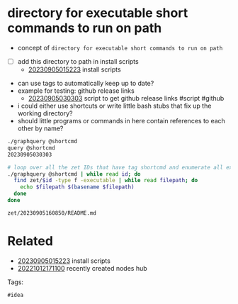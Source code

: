# directory for executable short commands to run on path

- concept of `directory for executable short commands to run on path`
- [ ] add this directory to path in install scripts
  - [20230905015223](/zet/20230905015223/README.md) install scripts
- can use tags to automatically keep up to date?
- example for testing: github release links
  - [20230905030303](/zet/20230905030303/README.md) script to get github release links #script #github
- i could either use shortcuts or write little bash stubs that fix up the working directory?
- should little programs or commands in here contain references to each other by name?

```bash
./graphquery @shortcmd
query @shortcmd
20230905030303

# loop over all the zet IDs that have tag shortcmd and enumerate all executable files and filenames
./graphquery @shortcmd | while read id; do
  find zet/$id -type f -executable | while read filepath; do
    echo $filepath $(basename $filepath)
  done
done
```

` zet/20230905160850/README.md `

# Related

- [20230905015223](/zet/20230905015223/README.md) install scripts
- [20221012171100](/zet/20221012171100/README.md) recently created nodes hub

Tags:

    #idea
